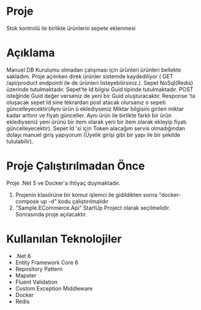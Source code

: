 # Proje
Stok kontrolü ile birlikte ürünlerin sepete eklenmesi

# Açıklama
Manuel DB Kurulumu olmadan çalışması için ürünleri ürünleri bellekte sakladım. Proje açılırken direk ürünler sistemde kaydediliyor ( GET /api/product endpointi ile de ürünleri listeyebilirsiniz.).
Sepet NoSql(Redis) üzerinde tutulmaktadır. Sepet'te Id bilgisi Guid tipinde tutulmaktadır. POST isteğinde Guid değer verseniz de yeni bir Guid oluşturacaktır. Response 'ta oluşacak sepet Id sine tekrardan post atacak olursanız
o sepeti güncelleyecektir(Aynı ürün ü eklediyseniz Miktar bilgisini girilen miktar kadar arttırır ve fiyatı günceller. Aynı ürün ile birlikte farklı bir ürün eklediyseniz yeni ürünü bir item olarak yeni bir item olarak ekleyip fiyatı güncelleyecektir).
Sepet Id 'si için Token alacağım servis olmadığından dolayı manuel giriş yapıyorum (Üyelik girişi gibi bir yapı ile bir şekilde tutulabilir).

# Proje Çalıştırılmadan Önce
Proje .Net 5 ve Docker'a ihtiyaç duymaktadır.

1. Projenin klasörüne bir komut işlemci ile gidildikten sonra "docker-compose up -d" kodu çalıştırılmalıdır
2. "Sample.ECommerce.Api" StartUp Project olarak seçilmelidir. Sonrasında proje açılacaktır.

# Kullanılan Teknolojiler
- .Net 6
- Entity Framework Core 6
- Repository Pattern
- Mapster
- Fluent Validation
- Custom Exception Middleware
- Docker
- Redis
